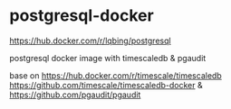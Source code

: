 # postgresql-docker

<https://hub.docker.com/r/lqbing/postgresql>

postgresql docker image with timescaledb & pgaudit

base on <https://hub.docker.com/r/timescale/timescaledb> <https://github.com/timescale/timescaledb-docker> & <https://github.com/pgaudit/pgaudit>
